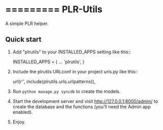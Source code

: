 =========
PLR-Utils
=========

A simple PLR helper.

Quick start
-----------

1. Add "plrutils" to your INSTALLED_APPS setting like this::

      INSTALLED_APPS = (
          ...
          'plrutils',
      )

2. Include the plrutils URLconf in your project urls.py like this::

      url(r'', include(plrutils.urls.urlpatterns)),

3. Run `python manage.py syncdb` to create the models.

4. Start the development server and visit http://127.0.0.1:8000/admin/
   to create the database and the functions (you'll need the Admin app enabled).

5. Enjoy.
